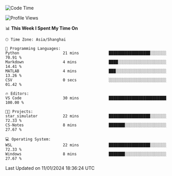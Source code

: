 <!--START_SECTION:waka-->
![Code Time](http://img.shields.io/badge/Code%20Time-1%2C446%20hrs%2044%20mins-blue)

![Profile Views](http://img.shields.io/badge/Profile%20Views-0-blue)

📊 **This Week I Spent My Time On** 

```text
🕑︎ Time Zone: Asia/Shanghai

💬 Programming Languages: 
Python                   21 mins             ██████████████████░░░░░░░   70.91 % 
Markdown                 4 mins              ████░░░░░░░░░░░░░░░░░░░░░   14.41 % 
MATLAB                   4 mins              ███░░░░░░░░░░░░░░░░░░░░░░   13.26 % 
CSV                      0 secs              ░░░░░░░░░░░░░░░░░░░░░░░░░   01.42 % 

🔥 Editors: 
VS Code                  30 mins             █████████████████████████   100.00 % 

🐱‍💻 Projects: 
star_simulator           22 mins             ██████████████████░░░░░░░   72.33 % 
CS-Notes                 8 mins              ███████░░░░░░░░░░░░░░░░░░   27.67 % 

💻 Operating System: 
WSL                      22 mins             ██████████████████░░░░░░░   72.33 % 
Windows                  8 mins              ███████░░░░░░░░░░░░░░░░░░   27.67 % 
```


 Last Updated on 11/01/2024 18:36:24 UTC
<!--END_SECTION:waka-->